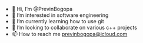- 👋 Hi, I’m @PrevinBogopa
- 👀 I’m interested in software engineering 
- 🌱 I’m currently learning how to use git 
- 💞️ I’m looking to collaborate on various c++ projects 
- 📫 How to reach me previnbogopa@icloud.com

<!---
PrevinBogopa/PrevinBogopa is a ✨ special ✨ repository because its `README.md` (this file) appears on your GitHub profile.
You can click the Preview link to take a look at your changes.
--->
